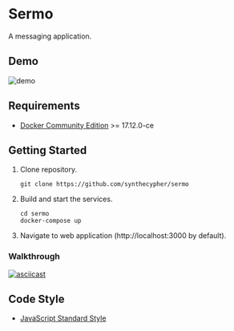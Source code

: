 # Sermo
A messaging application.

## Demo
![demo](https://i.imgur.com/RS03Nu0.gif)

## Requirements

- [Docker Community Edition][docker-ce] >= 17.12.0-ce

## Getting Started

1.
    Clone repository.
    ```shell
    git clone https://github.com/synthecypher/sermo
    ```

2.
    Build and start the services.
    ```shell
    cd sermo
    docker-compose up
    ```

3.
    Navigate to web application (http://localhost:3000 by default).

### Walkthrough

[![asciicast](https://asciinema.org/a/4Ud6es5xUoHWEmYgyR7NleeqX.png)](https://asciinema.org/a/4Ud6es5xUoHWEmYgyR7NleeqX)

## Code Style

- [JavaScript Standard Style][standardjs]

[standardjs]: https://standardjs.com/
[docker-ce]: https://www.docker.com/community-edition